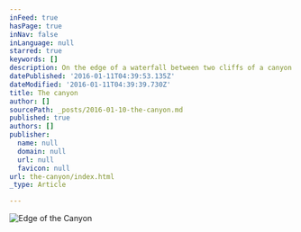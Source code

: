 ```yaml
---
inFeed: true
hasPage: true
inNav: false
inLanguage: null
starred: true
keywords: []
description: On the edge of a waterfall between two cliffs of a canyon.
datePublished: '2016-01-11T04:39:53.135Z'
dateModified: '2016-01-11T04:39:39.730Z'
title: The canyon
author: []
sourcePath: _posts/2016-01-10-the-canyon.md
published: true
authors: []
publisher:
  name: null
  domain: null
  url: null
  favicon: null
url: the-canyon/index.html
_type: Article

---
```

![Edge of the Canyon](https://s3-us-west-2.amazonaws.com/the-grid-img/p/4264edbbf0b2488b7277e3ea0dd4fa3d13f8995f.jpg)